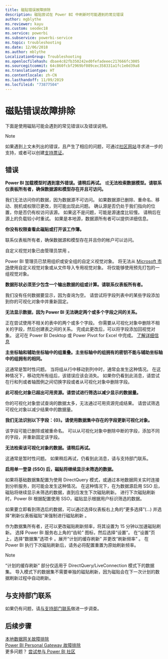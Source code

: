 ```yaml
---
title: 磁贴错误故障排除
description: 磁贴尝试在 Power BI 中刷新时可能遇到的常见错误
author: mgblythe
ms.reviewer: kayu
ms.custom: seodec18
ms.service: powerbi
ms.subservice: powerbi-service
ms.topic: troubleshooting
ms.date: 12/06/2018
ms.author: mblythe
LocalizationGroup: Troubleshooting
ms.openlocfilehash: dbae4c82fb350242ed0fefadeeec217666fc3005
ms.sourcegitcommit: 64c860fcbf2969bf089cec358331a1fc1e0d39a8
ms.translationtype: HT
ms.contentlocale: zh-CN
ms.lasthandoff: 11/09/2019
ms.locfileid: "73877504"
---
```

# <a name="troubleshooting-tile-errors"></a>磁贴错误故障排除
下面是使用磁贴可能会遇到的常见错误以及错误说明。

> [!NOTE]
> 如果遇到上文未列出的错误，且产生了相应的问题，可通过[社区网站](https://community.powerbi.com/)寻求进一步的支持，或者可以创建[支持票证](https://powerbi.microsoft.com/support/)。
> 
> 

## <a name="errors"></a>错误
**Power BI 加载模型时遇到意外错误。请稍后再试。**
或**无法检索数据模型。请联系仪表板所有者，确保数据源和模型存在并且可访问。**

我们无法访问你的数据，因为数据源不可访问。 如果数据源已删除、重命名、移动、脱机或权限已更改，则可能出现此问题。 确认源是否仍处于我们指向的位置，你是否仍有权访问该源。 如果这不是问题，可能是源速度比较慢。 请稍后在源上的负载较小时重试。 如果是本地源，数据源所有者可以提供详细信息。

**你没有权限查看此磁贴或打开该工作簿。**

联系仪表板所有者，确保数据源和模型存在并且你的帐户可以访问。

自定义视觉对象已由管理员禁用  。

Power BI 管理员已禁用组织或安全组的自定义视觉对象。 将无法从 [Microsoft 市场](https://appsource.microsoft.com/marketplace/apps?page=1&product=power-bi-visuals)使用自定义视觉对象或从文件导入专用视觉对象。 将仅能够使用预先打包的一组视觉对象。


**数据形状必须至少包含一个输出数据的组或计算。请联系仪表板所有者。**

我们没有任何数据要显示，因为查询为空。 请尝试将字段列表中的某些字段添加到你的可视化对象中并重新固定。

**无法显示数据，因为 Power BI 无法确定两个或多个字段之间的关系。**

正在尝试使用不相关的表中的两个或多个字段。 你需要从可视化对象中删除不相关的字段，然后创建表之间的关系。 完成此更改后，可以将字段添加回视觉对象。 这可在 Power BI Desktop 或 Power Pivot for Excel 中完成。 [了解详细信息](desktop-create-and-manage-relationships.md)

**主坐标轴和辅助坐标轴中的组重叠。主坐标轴中的组拥有的密钥不能与辅助坐标轴中的组拥有的相同。**

这通常是暂时性问题。 当将组从行中移动到列中时，通常会发生这种情况。 在这种情况下，移动完所有组后，该错误应该会消失。 如果你仍看到此消息，请尝试在行和列或者轴图例之间切换字段或者从可视化对象中删除字段。  

**此可视化对象已超出可用资源。请尝试进行筛选以减少显示的数据量。**

你的可视化对象尝试查询的数据太多，无法通过可用资源完成结果。 请尝试筛选可视化对象以减少结果中的数据量。

**我们无法识别以下字段：{0}。请使用数据集中存在的字段更新可视化对象。**

该字段可能已删除或被重命名。 可以从可视化对象中删除中断的字段，添加不同的字段，并重新固定该字段。

**无法检索该可视化对象的数据。请稍后再试。**

这通常是暂时性问题。 如果稍后再试，仍看到此消息，请与支持部门联系。

**启用单一登录 (SSO) 后，磁贴将继续显示未筛选的数据。**

如果将基础数据集配置为使用 DirectQuery 模式，或通过本地数据网关实时连接到分析服务，则可能会发生这种情况。 在这种情况下，在为数据源启用 SSO 后，磁贴将继续显示未筛选的数据，直到应发生下次磁贴刷新。 进行下次磁贴刷新时，Power BI 根据配置使用 SSO，磁贴显示根据用户标识筛选的数据。 

如果要立即看到筛选后的数据，可以通过选择仪表板右上角的“更多选择”(...) 并选择“刷新仪表板磁贴”来强制进行磁贴刷新   。

作为数据集所有者，还可以更改磁贴刷新频率，将其设置为 15 分钟以加速磁贴刷新。 选择 Power BI 服务右上角的“齿轮”  图标，然后选择“设置”。 在“设置”页上，选择“数据集”选项卡   。展开“计划的缓存刷新”  并更改“刷新频率”  。 在 Power BI 执行下次磁贴刷新后，请务必将配置重置为原始刷新频率。

> [!NOTE]
> “计划的缓存刷新”  部分仅适用于 DirectQuery/LiveConnection 模式下的数据集。 导入模式下的数据集不需要单独的磁贴刷新，因为磁贴会在下一次计划的数据刷新过程中自动刷新。

## <a name="contact-support"></a>与支持部门联系
如果仍有问题，请[与支持部门联系](https://support.powerbi.com)做进一步调查。

## <a name="next-steps"></a>后续步骤
[本地数据网关故障排除](service-gateway-onprem-tshoot.md)  
[Power BI Personal Gateway 故障排除](service-admin-troubleshooting-power-bi-personal-gateway.md)  
更多问题？ [尝试参与 Power BI 社区](https://community.powerbi.com/)

